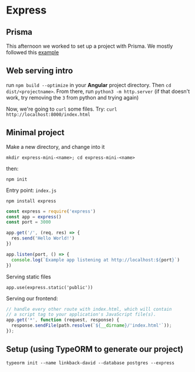 # Express

## Prisma

This afternoon we worked to set up a project with Prisma. We mostly followed this [example](https://www.prisma.io/docs/getting-started/setup-prisma/start-from-scratch/relational-databases/querying-the-database-typescript-postgres/)

## Web serving intro

run `npm build --optimize` in your __Angular__ project directory. Then `cd dist/<projectname>`. From there, run `python3 -m http.server` (if that doesn't work, try removing the `3` from python and trying again)

Now, we're going to `curl` some files. Try: `curl http://localhost:8000/index.html`

## Minimal project

Make a new directory, and change into it

`mkdir express-mini-<name>; cd express-mini-<name>`

then:

`npm init`

Entry point: `index.js`

`npm install express`

```javascript
const express = require('express')
const app = express()
const port = 3000

app.get('/', (req, res) => {
  res.send('Hello World!')
})

app.listen(port, () => {
  console.log(`Example app listening at http://localhost:${port}`)
})
```

Serving static files

`app.use(express.static('public'))`

Serving our frontend:

```javascript
// handle every other route with index.html, which will contain
// a script tag to your application's JavaScript file(s).
app.get('*', function (request, response) {
  response.sendFile(path.resolve(`${__dirname}/'index.html'`));
});
```

## Setup (using TypeORM to generate our project)

`typeorm init --name linkback-david --database postgres --express`
